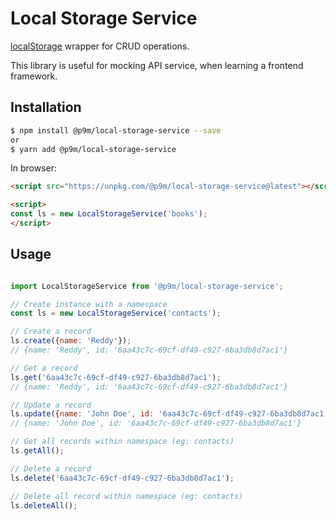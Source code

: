 # Local Storage Service

[localStorage](https://developer.mozilla.org/en-US/docs/Web/API/Window/localStorage) wrapper for CRUD operations.

This library is useful for mocking API service, when learning a frontend framework.

## Installation

```bash
$ npm install @p9m/local-storage-service --save
or
$ yarn add @p9m/local-storage-service
```

In browser:

```html
<script src="https://unpkg.com/@p9m/local-storage-service@latest"></script>

<script>
const ls = new LocalStorageService('books');
</script>
```

## Usage

```javascript

import LocalStorageService from '@p9m/local-storage-service';

// Create instance with a namespace
const ls = new LocalStorageService('contacts');

// Create a record
ls.create({name: 'Reddy'});
// {name: 'Reddy', id: '6aa43c7c-69cf-df49-c927-6ba3db8d7ac1'}

// Get a record
ls.get('6aa43c7c-69cf-df49-c927-6ba3db8d7ac1');
// {name: 'Reddy', id: '6aa43c7c-69cf-df49-c927-6ba3db8d7ac1'}

// Update a record
ls.update({name: 'John Doe', id: '6aa43c7c-69cf-df49-c927-6ba3db8d7ac1'});
// {name: 'John Doe', id: '6aa43c7c-69cf-df49-c927-6ba3db8d7ac1'}

// Get all records within namespace (eg: contacts)
ls.getAll();

// Delete a record
ls.delete('6aa43c7c-69cf-df49-c927-6ba3db8d7ac1');

// Delete all record within namespace (eg: contacts)
ls.deleteAll();

```
